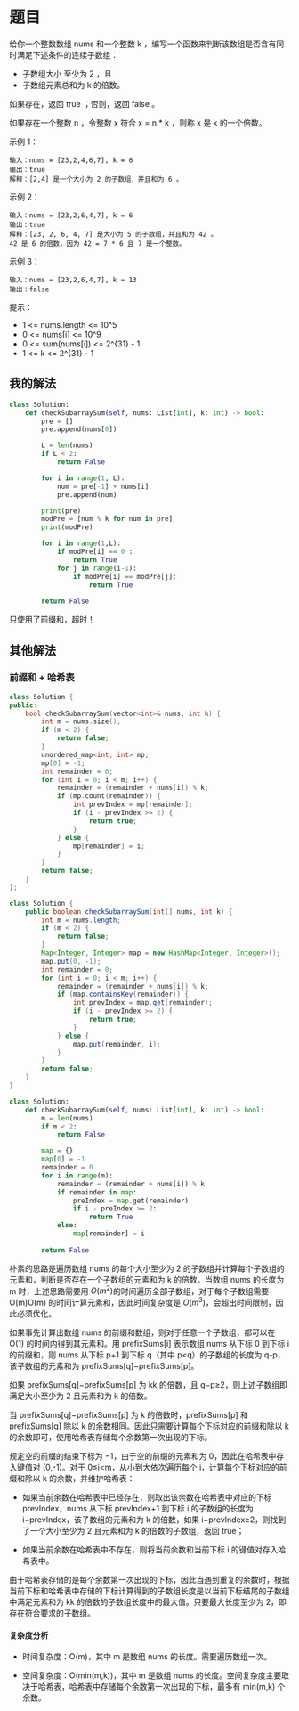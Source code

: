 # 题目

给你一个整数数组 nums 和一个整数 k ，编写一个函数来判断该数组是否含有同时满足下述条件的连续子数组：

- 子数组大小 至少为 2 ，且
- 子数组元素总和为 k 的倍数。

如果存在，返回 true ；否则，返回 false 。

如果存在一个整数 n ，令整数 x 符合 x = n * k ，则称 x 是 k 的一个倍数。

示例 1：

```
输入：nums = [23,2,4,6,7], k = 6
输出：true
解释：[2,4] 是一个大小为 2 的子数组，并且和为 6 。
```

示例 2：

```
输入：nums = [23,2,6,4,7], k = 6
输出：true
解释：[23, 2, 6, 4, 7] 是大小为 5 的子数组，并且和为 42 。 
42 是 6 的倍数，因为 42 = 7 * 6 且 7 是一个整数。
```

示例 3：

```
输入：nums = [23,2,6,4,7], k = 13
输出：false
```


提示：

- 1 <= nums.length <= 10^5
- 0 <= nums[i] <= 10^9
- 0 <= sum(nums[i]) <= 2^{31} - 1
- 1 <= k <= 2^{31} - 1

## 我的解法

```python
class Solution:
    def checkSubarraySum(self, nums: List[int], k: int) -> bool:
        pre = []
        pre.append(nums[0])

        L = len(nums)
        if L < 2:
            return False

        for i in range(1, L):
            num = pre[-1] + nums[i]
            pre.append(num)

        print(pre)
        modPre = [num % k for num in pre]
        print(modPre)

        for i in range(1,L):
            if modPre[i] == 0 :
                return True 
            for j in range(i-1):
                if modPre[i] == modPre[j]:
                    return True
    
        return False
```

只使用了前缀和，超时！

## 其他解法

### 前缀和 + 哈希表

```c++
class Solution {
public:
    bool checkSubarraySum(vector<int>& nums, int k) {
        int m = nums.size();
        if (m < 2) {
            return false;
        }
        unordered_map<int, int> mp;
        mp[0] = -1;
        int remainder = 0;
        for (int i = 0; i < m; i++) {
            remainder = (remainder + nums[i]) % k;
            if (mp.count(remainder)) {
                int prevIndex = mp[remainder];
                if (i - prevIndex >= 2) {
                    return true;
                }
            } else {
                mp[remainder] = i;
            }
        }
        return false;
    }
};
```

```java
class Solution {
    public boolean checkSubarraySum(int[] nums, int k) {
        int m = nums.length;
        if (m < 2) {
            return false;
        }
        Map<Integer, Integer> map = new HashMap<Integer, Integer>();
        map.put(0, -1);
        int remainder = 0;
        for (int i = 0; i < m; i++) {
            remainder = (remainder + nums[i]) % k;
            if (map.containsKey(remainder)) {
                int prevIndex = map.get(remainder);
                if (i - prevIndex >= 2) {
                    return true;
                }
            } else {
                map.put(remainder, i);
            }
        }
        return false;
    }
}
```

```python
class Solution:
    def checkSubarraySum(self, nums: List[int], k: int) -> bool:
        m = len(nums)
        if m < 2:
            return False

        map = {}
        map[0] = -1
        remainder = 0
        for i in range(m):
            remainder = (remainder + nums[i]) % k
            if remainder in map:
                preIndex = map.get(remainder)
                if i - preIndex >= 2:
                    return True
            else:
                map[remainder] = i
        
        return False
```

朴素的思路是遍历数组 nums 的每个大小至少为 2 的子数组并计算每个子数组的元素和，判断是否存在一个子数组的元素和为 k 的倍数。当数组 nums 的长度为 m 时，上述思路需要用 $O(m^2)$的时间遍历全部子数组，对于每个子数组需要 O(m)O(m) 的时间计算元素和，因此时间复杂度是 $O(m^3)$，会超出时间限制，因此必须优化。

如果事先计算出数组 nums 的前缀和数组，则对于任意一个子数组，都可以在 O(1) 的时间内得到其元素和。用 prefixSums[i] 表示数组 nums 从下标 0 到下标 i 的前缀和，则 nums 从下标 p+1 到下标 q（其中 p<q）的子数组的长度为 q-p，该子数组的元素和为 prefixSums[q]−prefixSums[p]。

如果 prefixSums[q]−prefixSums[p] 为 kk 的倍数，且 q−p≥2，则上述子数组即满足大小至少为 2 且元素和为 k 的倍数。

当 prefixSums[q]−prefixSums[p] 为 k 的倍数时，prefixSums[p] 和 prefixSums[q] 除以 k 的余数相同。因此只需要计算每个下标对应的前缀和除以 k 的余数即可，使用哈希表存储每个余数第一次出现的下标。

规定空的前缀的结束下标为 −1，由于空的前缀的元素和为 0，因此在哈希表中存入键值对 (0,-1)。对于 0≤i<m，从小到大依次遍历每个 i，计算每个下标对应的前缀和除以 k 的余数，并维护哈希表：

- 如果当前余数在哈希表中已经存在，则取出该余数在哈希表中对应的下标 prevIndex，nums 从下标 prevIndex+1 到下标 i 的子数组的长度为 i−prevIndex，该子数组的元素和为 k 的倍数，如果 i−prevIndex≥2，则找到了一个大小至少为 2 且元素和为 k 的倍数的子数组，返回 true；

- 如果当前余数在哈希表中不存在，则将当前余数和当前下标 i 的键值对存入哈希表中。


由于哈希表存储的是每个余数第一次出现的下标，因此当遇到重复的余数时，根据当前下标和哈希表中存储的下标计算得到的子数组长度是以当前下标结尾的子数组中满足元素和为 kk 的倍数的子数组长度中的最大值。只要最大长度至少为 2，即存在符合要求的子数组。

#### 复杂度分析

- 时间复杂度：O(m)，其中 m 是数组 nums 的长度。需要遍历数组一次。

- 空间复杂度：O(min(m,k))，其中 m 是数组 nums 的长度。空间复杂度主要取决于哈希表，哈希表中存储每个余数第一次出现的下标，最多有 min(m,k) 个余数。


